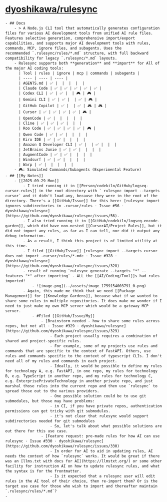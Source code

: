 # [dyoshikawa/rulesync](https://github.com/dyoshikawa/rulesync?tab=readme-ov-file#supported-tools-and-features)
	- ## Docs
		- > A Node.js CLI tool that automatically generates configuration files for various AI development tools from unified AI rule files. Features selective generation, comprehensive import/export capabilities, and supports major AI development tools with rules, commands, MCP, ignore files, and subagents. Uses the recommended `.rulesync/rules/*.md` structure, with full backward compatibility for legacy `.rulesync/*.md` layouts.
		- Rulesync supports both **generation** and **import** for All of the major AI coding tools:
		  | Tool | rules | ignore | mcp | commands | subagents |
		  | ---- | ---- | ---- |
		  | AGENTS.md | ✅ |  |  |  |  |
		  | Claude Code | ✅ | ✅ | ✅ | ✅ | ✅ |
		  | Codex CLI | ✅ | ✅ |  | 🎮 | 🎮 |
		  | Gemini CLI | ✅ | ✅ |  | ✅ | 🎮 |
		  | GitHub Copilot | ✅ |  | ✅ | 🎮 | 🎮 |
		  | Cursor | ✅ | ✅ | ✅ | ✅ | 🎮 |
		  | OpenCode | ✅ |  |  |  |  |
		  | Cline | ✅ | ✅ | ✅ |  |  |
		  | Roo Code | ✅ | ✅ | ✅ | ✅ | 🎮 |
		  | Qwen Code | ✅ | ✅ |  |  |  |
		  | Kiro IDE | ✅ | ✅ |  |  |  |
		  | Amazon Q Developer CLI | ✅ |  | ✅ |  |  |
		  | JetBrains Junie | ✅ | ✅ |  |  |  |
		  | AugmentCode | ✅ | ✅ |  |  |  |
		  | Windsurf | ✅ | ✅ |  |  |  |
		  | Warp | ✅ |  |  |  |  |
		- 🎮: Simulated Commands/Subagents (Experimental Feature)
	- ## [[My Notes]]
		- [[2025-09-29 Mon]]
			- I tried running it in [[Person/codekiln/GitHub/logseq-cursor-rules]] in the root directory with ` rulesync import --targets cursor` and it didn't load any, because they were in the root of the directory. There's a [[GitHub/Issue]] for this here: [rulesync import ignores subdirectories in .cursor/rules · Issue #56 · dyoshikawa/rulesync](https://github.com/dyoshikawa/rulesync/issues/56).
			- I also tried running it in [[GitHub/codekiln/logseq-encode-garden]], which did have non-nested [[CursorAI/Project Rules]], but it did not import any rules, as far as I can tell, nor did it output any debug information.
			- As a result, I think this project is of limited utility at this time.
			- I filed [[GitHub/Issue]] [rulesync import --targets cursor does not import .cursor/rules/*.mdc · Issue #328 · dyoshikawa/rulesync](https://github.com/dyoshikawa/rulesync/issues/328)
			- result of running `rulesync generate --targets "*" --features "*" after importing` - ALL the [[AI/Coding/Tool]]s had rules imported!
				- ![image.png](../assets/image_1759154003791_0.png)
			- Again, this made me think that we need [[Package Management]] for [[Knowledge Gardens]], because what if we wanted to share some rules in multiple repositories. It does make me wonder if I need to just make my own MCP server which would be a gateway MCP server.
				- #Filed [[GitHub/Issue/My]]
					- [Brainstorm needed - how to share some rules across repos, but not all · Issue #329 · dyoshikawa/rulesync](https://github.com/dyoshikawa/rulesync/issues/329)
						- Each project usually requires a combination of shared and project-specific rules.
						- For example, some of my projects use rules and commands that are specific to the context of FastAPI. Others, use rules and commands specific to the context of typescript CLIs. I don't need all of my rules and commands in each project.
						- Ideally, it would be possible to define my rules for technology A, e.g. FastAPI, in one repo, my rules for technology B, e.g. TypeScript in another repo, and my rules for technology C, e.g. EnterprisePrivateTechnology in another private repo, and just marshal those rules into the current repo and then use `rulesync` to spread those out to the various providers.
						- One possible solution could be to use git submodules, but those may have problems:
						- in CI, if you have private repos, authentication permissions can get tricky with git submodules.
						- it's not clear that rulesync would support subdirectories needed for git submodules
						- So, let's talk about what possible solutions are out there for this use case.
					- [Feature request: pre-made rules for how AI can use rulesync · Issue #330 · dyoshikawa/rulesync](https://github.com/dyoshikawa/rulesync/issues/330)
						- In order for AI to aid in updating rules, AI needs the context of how `rulesync` works. It would be great if there was an [llms.txt with docs for AI](https://llmstxt.org/) or some other facility for instruction AI on how to update rulesync rules, and what the syntax is for the frontmatter.
						- Is it expected that a rulesync user will edit rules in the AI tool of their choice, then re-import them? Or is the target use case for those who wish to import and thereafter maintain `.rulesync/rules/*.md`?
	-